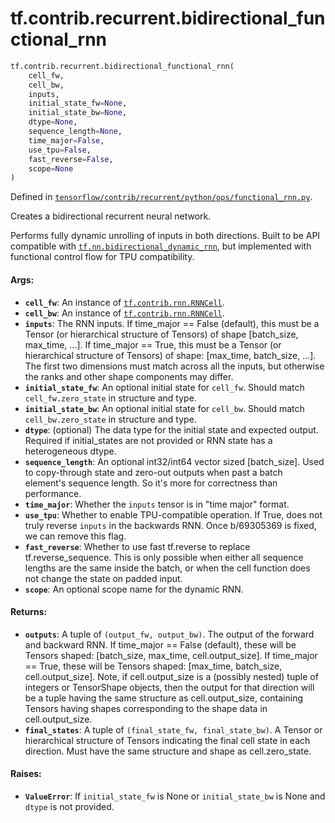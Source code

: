 <div itemscope itemtype="http://developers.google.com/ReferenceObject">
<meta itemprop="name" content="tf.contrib.recurrent.bidirectional_functional_rnn" />
<meta itemprop="path" content="Stable" />
</div>

# tf.contrib.recurrent.bidirectional_functional_rnn

``` python
tf.contrib.recurrent.bidirectional_functional_rnn(
    cell_fw,
    cell_bw,
    inputs,
    initial_state_fw=None,
    initial_state_bw=None,
    dtype=None,
    sequence_length=None,
    time_major=False,
    use_tpu=False,
    fast_reverse=False,
    scope=None
)
```



Defined in [`tensorflow/contrib/recurrent/python/ops/functional_rnn.py`](/code/stable/tensorflow/contrib/recurrent/python/ops/functional_rnn.py).

Creates a bidirectional recurrent neural network.

Performs fully dynamic unrolling of inputs in both directions. Built to be API
compatible with <a href="../../../tf/nn/bidirectional_dynamic_rnn.md"><code>tf.nn.bidirectional_dynamic_rnn</code></a>, but implemented with
functional control flow for TPU compatibility.

#### Args:

* <b>`cell_fw`</b>: An instance of <a href="../../../tf/nn/rnn_cell/RNNCell.md"><code>tf.contrib.rnn.RNNCell</code></a>.
* <b>`cell_bw`</b>: An instance of <a href="../../../tf/nn/rnn_cell/RNNCell.md"><code>tf.contrib.rnn.RNNCell</code></a>.
* <b>`inputs`</b>: The RNN inputs. If time_major == False (default), this must be a
    Tensor (or hierarchical structure of Tensors) of shape
    [batch_size, max_time, ...]. If time_major == True, this must be a Tensor
    (or hierarchical structure of Tensors) of shape:
    [max_time, batch_size, ...]. The first two dimensions must match across
    all the inputs, but otherwise the ranks and other shape components may
    differ.
* <b>`initial_state_fw`</b>: An optional initial state for `cell_fw`. Should match
    `cell_fw.zero_state` in structure and type.
* <b>`initial_state_bw`</b>: An optional initial state for `cell_bw`. Should match
    `cell_bw.zero_state` in structure and type.
* <b>`dtype`</b>: (optional) The data type for the initial state and expected output.
    Required if initial_states are not provided or RNN state has a
    heterogeneous dtype.
* <b>`sequence_length`</b>: An optional int32/int64 vector sized [batch_size]. Used to
    copy-through state and zero-out outputs when past a batch element's
    sequence length. So it's more for correctness than performance.
* <b>`time_major`</b>: Whether the `inputs` tensor is in "time major" format.
* <b>`use_tpu`</b>: Whether to enable TPU-compatible operation. If True, does not truly
    reverse `inputs` in the backwards RNN. Once b/69305369 is fixed, we can
    remove this flag.
* <b>`fast_reverse`</b>: Whether to use fast tf.reverse to replace tf.reverse_sequence.
    This is only possible when either all sequence lengths are the same inside
    the batch, or when the cell function does not change the state on padded
    input.
* <b>`scope`</b>: An optional scope name for the dynamic RNN.


#### Returns:

* <b>`outputs`</b>: A tuple of `(output_fw, output_bw)`. The output of the forward and
    backward RNN. If time_major == False (default), these will
    be Tensors shaped: [batch_size, max_time, cell.output_size]. If
    time_major == True, these will be Tensors shaped:
    [max_time, batch_size, cell.output_size]. Note, if cell.output_size is a
    (possibly nested) tuple of integers or TensorShape objects, then the
    output for that direction will be a tuple having the same structure as
    cell.output_size, containing Tensors having shapes corresponding to the
    shape data in cell.output_size.
* <b>`final_states`</b>: A tuple of `(final_state_fw, final_state_bw)`. A Tensor or
    hierarchical structure of Tensors indicating the final cell state in each
    direction. Must have the same structure and shape as cell.zero_state.


#### Raises:

* <b>`ValueError`</b>: If `initial_state_fw` is None or `initial_state_bw` is None and
    `dtype` is not provided.